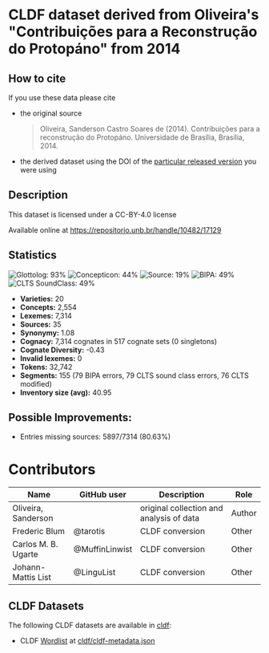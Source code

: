 # CLDF dataset derived from Oliveira's "Contribuições para a Reconstrução do Protopáno" from 2014

## How to cite

If you use these data please cite
- the original source
  > Oliveira, Sanderson Castro Soares de (2014). Contribuições para a reconstrução do Protopáno. Universidade de Brasília, Brasília, 2014.
- the derived dataset using the DOI of the [particular released version](../../releases/) you were using

## Description


This dataset is licensed under a CC-BY-4.0 license

Available online at https://repositorio.unb.br/handle/10482/17129

## Statistics


![Glottolog: 93%](https://img.shields.io/badge/Glottolog-93%25-green.svg "Glottolog: 93%")
![Concepticon: 44%](https://img.shields.io/badge/Concepticon-44%25-red.svg "Concepticon: 44%")
![Source: 19%](https://img.shields.io/badge/Source-19%25-red.svg "Source: 19%")
![BIPA: 49%](https://img.shields.io/badge/BIPA-49%25-red.svg "BIPA: 49%")
![CLTS SoundClass: 49%](https://img.shields.io/badge/CLTS%20SoundClass-49%25-red.svg "CLTS SoundClass: 49%")

- **Varieties:** 20
- **Concepts:** 2,554
- **Lexemes:** 7,314
- **Sources:** 35
- **Synonymy:** 1.08
- **Cognacy:** 7,314 cognates in 517 cognate sets (0 singletons)
- **Cognate Diversity:** -0.43
- **Invalid lexemes:** 0
- **Tokens:** 32,742
- **Segments:** 155 (79 BIPA errors, 79 CLTS sound class errors, 76 CLTS modified)
- **Inventory size (avg):** 40.95

## Possible Improvements:



- Entries missing sources: 5897/7314 (80.63%)

# Contributors

Name | GitHub user | Description | Role |
--- | --- | --- | --- |
Oliveira, Sanderson  | | original collection and analysis of data | Author
Frederic Blum | @tarotis | CLDF conversion | Other
Carlos M. B. Ugarte | @MuffinLinwist | CLDF conversion | Other
Johann-Mattis List | @LinguList| CLDF conversion | Other




## CLDF Datasets

The following CLDF datasets are available in [cldf](cldf):

- CLDF [Wordlist](https://github.com/cldf/cldf/tree/master/modules/Wordlist) at [cldf/cldf-metadata.json](cldf/cldf-metadata.json)